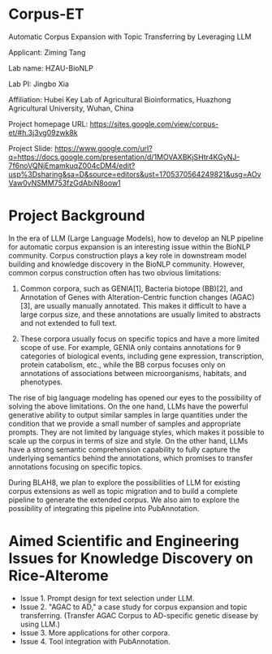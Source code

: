 # Corpus-ET
Automatic Corpus Expansion with Topic Transferring by Leveraging LLM

Applicant: Ziming Tang 

Lab name: HZAU-BioNLP

Lab PI: Jingbo Xia

Affiliation: Hubei Key Lab of Agricultural Bioinformatics, Huazhong Agricultural University, Wuhan, China

Project homepage URL: https://sites.google.com/view/corpus-et/#h.3j3vg09zwk8k

Project Slide: https://www.google.com/url?q=https://docs.google.com/presentation/d/1MOVAXBKjSHtr4KGyNJ-7f6noVQNjEmamkuqZ004cDM4/edit?usp%3Dsharing&sa=D&source=editors&ust=1705370564249821&usg=AOvVaw0vNSMM753fzGdAbiN8oow1

# Project Background

In the era of LLM (Large Language Models), how to develop an NLP pipeline for automatic corpus expansion is an interesting issue within the BioNLP community. Corpus construction plays a key role in downstream model building and knowledge discovery in the BioNLP community. However, common corpus construction often has two obvious limitations:

1. Common corpora, such as GENIA[1], Bacteria biotope (BB)[2], and Annotation of Genes with Alteration-Centric function changes (AGAC)[3], are usually manually annotated. This makes it difficult to have a large corpus size, and these annotations are usually limited to abstracts and not extended to full text.

2. These corpora usually focus on specific topics and have a more limited scope of use. For example, GENIA only contains annotations for 9 categories of biological events, including gene expression, transcription, protein catabolism, etc., while the BB corpus focuses only on annotations of associations between microorganisms, habitats, and phenotypes.

The rise of big language modeling has opened our eyes to the possibility of solving the above limitations. On the one hand, LLMs have the powerful generative ability to output similar samples in large quantities under the condition that we provide a small number of samples and appropriate prompts. They are not limited by language styles, which makes it possible to scale up the corpus in terms of size and style. On the other hand, LLMs have a strong semantic comprehension capability to fully capture the underlying semantics behind the annotations, which promises to transfer annotations focusing on specific topics.

During BLAH8, we plan to explore the possibilities of LLM for existing corpus extensions as well as topic migration and to build a complete pipeline to generate the extended corpus. We also aim to explore the possibility of integrating this pipeline into PubAnnotation.

# Aimed Scientific and Engineering Issues for Knowledge Discovery on Rice-Alterome

- Issue 1. Prompt design for text selection under LLM.
- Issue 2. "AGAC to AD," a case study for corpus expansion and topic transferring. (Transfer AGAC Corpus to AD-specific genetic disease by using LLM.)
- Issue 3. More applications for other corpora.
- Issue 4. Tool integration with PubAnnotation.
